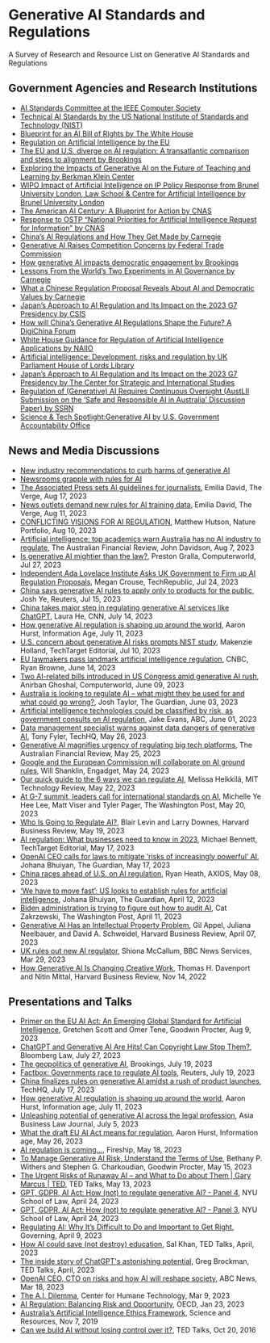# Generative AI Standards and Regulations
A Survey of Research and Resource List on Generative AI Standards and Regulations

## Government Agencies and Research Institutions
- [AI Standards Committee at the IEEE Computer Society](https://sagroups.ieee.org/ai-sc/)
- [Technical AI Standards by the US National Institute of Standards and Technology (NIST)](https://www.nist.gov/artificial-intelligence/technical-ai-standards)
- [Blueprint for an AI Bill of Rights by The White House](https://www.whitehouse.gov/ostp/ai-bill-of-rights/)
- [Regulation on Artificial Intelligence by the EU](https://digital-strategy.ec.europa.eu/en/library/proposal-regulation-laying-down-harmonised-rules-artificial-intelligence)
- [The EU and U.S. diverge on AI regulation: A transatlantic comparison and steps to alignment by Brookings](https://www.brookings.edu/articles/the-eu-and-us-diverge-on-ai-regulation-a-transatlantic-comparison-and-steps-to-alignment/)
- [Exploring the Impacts of Generative AI on the Future of Teaching and Learning by Berkman Klein Center](https://cyber.harvard.edu/story/2023-06/impacts-generative-ai-teaching-learning)
- [WIPO Impact of Artificial Intelligence on IP Policy Response from Brunel University London, Law School & Centre for Artificial Intelligence by Brunel University London](https://www.wipo.int/export/sites/www/about-ip/en/artificial_intelligence/call_for_comments/pdf/org_brunel.pdf)
- [The American AI Century: A Blueprint for Action by CNAS](https://www.cnas.org/publications/reports/the-american-ai-century-a-blueprint-for-action)
- [Response to OSTP “National Priorities for Artificial Intelligence Request for Information” by CNAS](https://www.cnas.org/publications/commentary/ostp-national-priorities-for-artificial-intelligence)
- [China’s AI Regulations and How They Get Made by Carnegie](https://carnegieendowment.org/2023/07/10/china-s-ai-regulations-and-how-they-get-made-pub-90117)
- [Generative AI Raises Competition Concerns by Federal Trade Commission](https://www.ftc.gov/policy/advocacy-research/tech-at-ftc/2023/06/generative-ai-raises-competition-concerns)
- [How generative AI impacts democratic engagement by Brookings](https://www.brookings.edu/articles/how-generative-ai-impacts-democratic-engagement/)
- [Lessons From the World’s Two Experiments in AI Governance by Carnegie](https://carnegieendowment.org/2023/02/14/lessons-from-world-s-two-experiments-in-ai-governance-pub-89035)
- [What a Chinese Regulation Proposal Reveals About AI and Democratic Values by Carnegie](https://carnegieendowment.org/2023/05/16/what-chinese-regulation-proposal-reveals-about-ai-and-democratic-values-pub-89766)
- [Japan’s Approach to AI Regulation and Its Impact on the 2023 G7 Presidency by CSIS](https://www.csis.org/analysis/japans-approach-ai-regulation-and-its-impact-2023-g7-presidency)
- [How will China’s Generative AI Regulations Shape the Future? A DigiChina Forum](https://digichina.stanford.edu/work/how-will-chinas-generative-ai-regulations-shape-the-future-a-digichina-forum/)
- [White House Guidance for Regulation of Artificial Intelligence Applications by NAIIO](https://trumpwhitehouse.archives.gov/wp-content/uploads/2020/11/M-21-06.pdf)
- [Artificial intelligence: Development, risks and regulation by UK Parliament House of Lords Library](https://lordslibrary.parliament.uk/artificial-intelligence-development-risks-and-regulation/)
- [Japan’s Approach to AI Regulation and Its Impact on the 2023 G7 Presidency by The Center for Strategic and International Studies](https://www.csis.org/analysis/japans-approach-ai-regulation-and-its-impact-2023-g7-presidency)
- [Regulation of (Generative) AI Requires Continuous Oversight (AustLII Submission on the ‘Safe and Responsible AI in Australia’ Discussion Paper) by SSRN](https://papers.ssrn.com/sol3/papers.cfm?abstract_id=4519365)
- [Science & Tech Spotlight:Generative AI by U.S. Government Accountability Office](https://www.gao.gov/products/gao-23-106782)

## News and Media Discussions
- [New industry recommendations to curb harms of generative AI](https://www.esafety.gov.au/newsroom/media-releases/new-industry-recommendations-to-curb-harms-of-generative-ai)
- [Newsrooms grapple with rules for AI](https://www.axios.com/2023/08/22/ai-rules-newsrooms-training-data)
- [The Associated Press sets AI guidelines for journalists](https://www.theverge.com/2023/8/16/23834586/associated-press-ai-guidelines-journalists-openai), Emilia David, The Verge, Aug 17, 2023
- [News outlets demand new rules for AI training data](https://www.theverge.com/2023/8/10/23827316/news-transparency-copyright-generative-ai), Emilia David, The Verge, Aug 11, 2023
- [CONFLICTING VISIONS FOR AI REGULATION](https://www.nature.com/articles/d41586-023-02491-y), Matthew Hutson, Nature Portfolio, Aug 10, 2023
- [Artificial intelligence: top academics warn Australia has no AI industry to regulate](https://www.afr.com/technology/labor-ignoring-the-elephant-in-the-room-on-ai-experts-20230804-p5du1p), The Australian Financial Review, John Davidson, Aug 7, 2023
- [Is generative AI mightier than the law?](https://www.computerworld.com/article/3703250/is-generative-ai-mightier-than-the-law.html), Preston Gralla, Computerworld, Jul 27, 2023
- [Independent Ada Lovelace Institute Asks UK Government to Firm up AI Regulation Proposals](https://www.techrepublic.com/article/generative-ai-uk-regulation/), Megan Crouse, TechRepublic, Jul 24, 2023
- [China says generative AI rules to apply only to products for the public](https://www.reuters.com/technology/china-issues-temporary-rules-generative-ai-services-2023-07-13/), Josh Ye, Reuters, Jul 15, 2023
- [China takes major step in regulating generative AI services like ChatGPT](https://edition.cnn.com/2023/07/14/tech/china-ai-regulation-intl-hnk/index.html), Laura He, CNN, July 14, 2023
- [How generative AI regulation is shaping up around the world](https://www.information-age.com/how-generative-ai-regulation-shaping-up-around-world-123503911/), Aaron Hurst, Information Age, July 11, 2023
- [U.S. concern about generative AI risks prompts NIST study](https://www.techtarget.com/searchcio/news/366544159/US-concern-about-generative-AI-risks-prompts-NIST-study), Makenzie Holland, TechTarget Editorial, Jul 10, 2023
- [EU lawmakers pass landmark artificial intelligence regulation](https://www.cnbc.com/2023/06/14/eu-lawmakers-pass-landmark-artificial-intelligence-regulation.html), CNBC, Ryan Browne, June 14, 2023
- [Two AI-related bills introduced in US Congress amid generative AI rush](https://www.computerworld.com/article/3699348/two-ai-related-bills-introduced-in-us-congress-amid-generative-ai-rush.html), Anirban Ghoshal, Computerworld, June 09, 2023
- [Australia is looking to regulate AI – what might they be used for and what could go wrong?](https://www.theguardian.com/technology/2023/jun/03/australia-is-looking-to-regulate-ai-what-might-they-be-used-for-and-what-could-go-wrong), Josh Taylor, The Guardian, June 03, 2023
- [Artificial intelligence technologies could be classified by risk, as government consults on AI regulation](https://www.abc.net.au/news/2023-06-01/ai-government-regulation-risk-classification-plan/102417294), Jake Evans, ABC, June 01, 2023
- [Data management specialist warns against data dangers of generative AI](https://techhq.com/2023/05/data-management-specialist-warns-against-data-dangers-of-generative-ai/), Tony Fyler, TechHQ, May 26, 2023
- [Generative AI magnifies urgency of regulating big tech platforms](https://www.afr.com/technology/generative-ai-magnifies-urgency-of-regulating-big-tech-platforms-20230522-p5dad1), The Australian Financial Review, May 25, 2023
- [Google and the European Commission will collaborate on AI ground rules](https://www.engadget.com/google-and-the-european-commission-will-collaborate-on-ai-ground-rules-192035744.html), Will Shanklin, Engadget, May 24, 2023
- [Our quick guide to the 6 ways we can regulate AI](https://www.technologyreview.com/2023/05/22/1073482/our-quick-guide-to-the-6-ways-we-can-regulate-ai/), Melissa Heikkilä, MIT Technology Review, May 22, 2023
- [At G-7 summit, leaders call for international standards on AI](https://www.washingtonpost.com/world/2023/05/20/g7-summit-artificial-intelligence-ai/), Michelle Ye Hee Lee, Matt Viser and Tyler Pager, The Washington Post, May 20, 2023
- [Who Is Going to Regulate AI?](https://hbr.org/2023/05/who-is-going-to-regulate-ai), Blair Levin and Larry Downes, Harvard Business Review, May 19, 2023
- [AI regulation: What businesses need to know in 2023](https://www.techtarget.com/searchenterpriseai/feature/AI-regulation-What-businesses-need-to-know), Michael Bennett, TechTarget Editorial, May 17, 2023
- [OpenAI CEO calls for laws to mitigate ‘risks of increasingly powerful’ AI](https://www.theguardian.com/technology/2023/may/16/ceo-openai-chatgpt-ai-tech-regulations), Johana Bhuiyan, The Guardian, May 17, 2023
- [China races ahead of U.S. on AI regulation](https://www.axios.com/2023/05/08/china-ai-regulation-race), Ryan Heath, AXIOS, May 08, 2023
- [‘We have to move fast’: US looks to establish rules for artificial intelligence](https://www.theguardian.com/technology/2023/apr/11/us-commerce-department-artificial-intelligence-rules), Johana Bhuiyan, The Guardian, April 12, 2023
- [Biden administration is trying to figure out how to audit AI](https://www.washingtonpost.com/technology/2023/04/11/biden-commerce-department-ai-rules/), Cat Zakrzewski, The Washington Post, April 11, 2023
- [Generative AI Has an Intellectual Property Problem](https://hbr.org/2023/04/generative-ai-has-an-intellectual-property-problem), Gil Appel, Juliana Neelbauer, and David A. Schweidel, Harvard Business Review, April 07, 2023
- [UK rules out new AI regulator](https://www.bbc.com/news/technology-65102210), Shiona McCallum, BBC News Services, Mar 29, 2023
- [How Generative AI Is Changing Creative Work](https://hbr.org/2022/11/how-generative-ai-is-changing-creative-work), Thomas H. Davenport and Nitin Mittal, Harvard Business Review, Nov 14, 2022

## Presentations and Talks
- [Primer on the EU AI Act: An Emerging Global Standard for Artificial Intelligence](https://www.goodwinlaw.com/en/insights/publications/2023/08/insights-technology-aiml-eu-ai-act-global-standard-artificial-intelligence), Gretchen Scott and Omer Tene, Goodwin Procter, Aug 9, 2023
- [ChatGPT and Generative AI Are Hits! Can Copyright Law Stop Them?](https://www.youtube.com/watch?v=bRqwTP2eKJY), Bloomberg Law, July 27, 2023
- [The geopolitics of generative AI](https://www.brookings.edu/events/the-geopolitics-of-generative-ai/), Brookings, July 19, 2023
- [Factbox: Governments race to regulate AI tools](https://www.reuters.com/technology/governments-efforts-regulate-ai-tools-2023-04-12/), Reuters, July 19, 2023
- [China finalizes rules on generative AI amidst a rush of product launches](https://techhq.com/2023/07/china-finalizes-rules-on-generative-ai-amidst-a-rush-of-product-launches/), TechHQ, July 17, 2023
- [How generative AI regulation is shaping up around the world](https://www.information-age.com/how-generative-ai-regulation-shaping-up-around-world-123503911/), Aaron Hurst, Information age, July 11, 2023
- [Unleashing potential of generative AI across the legal profession](https://law.asia/potential-generative-ai-for-legal-profession/), Asia Business Law Journal, July 5, 2023
- [What the draft EU AI Act means for regulation](https://www.information-age.com/what-the-draft-eu-ai-act-means-for-regulation-123504268/), Aaron Hurst, Information age, May 26, 2023
- [AI regulation is coming...](https://www.youtube.com/watch?v=CDokUdux0rc), Fireship, May 18, 2023
- [To Manage Generative AI Risk, Understand the Terms of Use](https://www.goodwinlaw.com/en/insights/publications/2023/05/insights-technology-aiml-generative-ai-risk-terms-of-use), Bethany P. Withers and Stephen G. Charkoudian, Goodwin Procter, May 15, 2023
- [The Urgent Risks of Runaway AI – and What to Do about Them | Gary Marcus | TED](https://www.youtube.com/watch?v=JL5OFXeXenA&t=2s), TED Talks, May 13, 2023
- [GPT, GDPR, AI Act: How (not) to regulate generative AI? - Panel 4](https://www.youtube.com/watch?v=YKUltib9w0g), NYU School of Law, April 24, 2023
- [GPT, GDPR, AI Act: How (not) to regulate generative AI? - Panel 3](https://www.youtube.com/watch?v=NVe_drCREyc), NYU School of Law, April 24, 2023
- [Regulating AI: Why It’s Difficult to Do and Important to Get Right](https://www.governing.com/now/regulating-ai-why-its-difficult-to-do-and-important-to-get-right), Governing, April 9, 2023
- [How AI could save (not destroy) education](https://www.ted.com/talks/sal_khan_how_ai_could_save_not_destroy_education), Sal Khan, TED Talks, April, 2023
- [The inside story of ChatGPT's astonishing potential](https://www.ted.com/talks/greg_brockman_the_inside_story_of_chatgpt_s_astonishing_potential), Greg Brockman, TED Talks, April, 2023
- [OpenAI CEO, CTO on risks and how AI will reshape society](https://www.youtube.com/watch?v=540vzMlf-54), ABC News, Mar 18, 2023
- [The A.I. Dilemma](https://www.youtube.com/watch?v=xoVJKj8lcNQ), Center for Humane Technology, Mar 9, 2023
- [AI Regulation: Balancing Risk and Opportunity](https://www.youtube.com/watch?v=-CXkHs3cxa4&t=1s&ab_channel=OECD), OECD, Jan 23, 2023
- [Australia’s Artificial Intelligence Ethics Framework](https://www.industry.gov.au/publications/australias-artificial-intelligence-ethics-framework), Science and Resources, Nov 7, 2019
- [Can we build AI without losing control over it?](https://www.youtube.com/watch?v=8nt3edWLgIg), TED Talks, Oct 20, 2016
